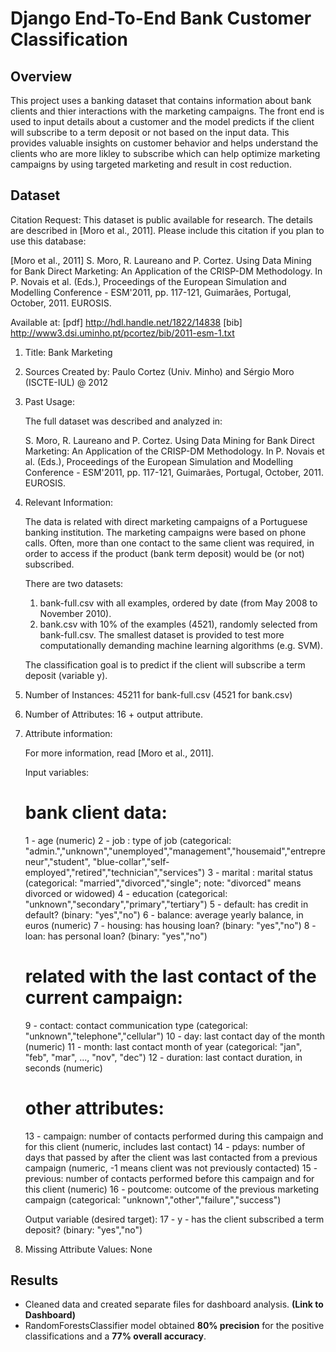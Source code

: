# Django End-To-End Bank Customer Classification

## Overview
This project uses a banking dataset that contains information about bank clients and thier interactions with the marketing campaigns. The front end is used to input details about a customer and the model predicts if the client will subscribe to a term deposit or not based on the input data. This provides valuable insights on customer behavior and helps understand the clients who are more likley to subscribe which can help optimize marketing campaigns by using targeted marketing and result in cost reduction.

## Dataset
Citation Request:
  This dataset is public available for research. The details are described in [Moro et al., 2011]. 
  Please include this citation if you plan to use this database:

  [Moro et al., 2011] S. Moro, R. Laureano and P. Cortez. Using Data Mining for Bank Direct Marketing: An Application of the CRISP-DM Methodology. 
  In P. Novais et al. (Eds.), Proceedings of the European Simulation and Modelling Conference - ESM'2011, pp. 117-121, Guimarães, Portugal, October, 2011. EUROSIS.

  Available at: [pdf] http://hdl.handle.net/1822/14838
                [bib] http://www3.dsi.uminho.pt/pcortez/bib/2011-esm-1.txt

1. Title: Bank Marketing

2. Sources
    Created by: Paulo Cortez (Univ. Minho) and Sérgio Moro (ISCTE-IUL) @ 2012
   
3. Past Usage:

    The full dataset was described and analyzed in:

    S. Moro, R. Laureano and P. Cortez. Using Data Mining for Bank Direct Marketing: An Application of the CRISP-DM Methodology. 
    In P. Novais et al. (Eds.), Proceedings of the European Simulation and Modelling Conference - ESM'2011, pp. 117-121, Guimarães, 
    Portugal, October, 2011. EUROSIS.

4. Relevant Information:

    The data is related with direct marketing campaigns of a Portuguese banking institution. 
    The marketing campaigns were based on phone calls. Often, more than one contact to the same client was required, 
    in order to access if the product (bank term deposit) would be (or not) subscribed. 

    There are two datasets: 
    1) bank-full.csv with all examples, ordered by date (from May 2008 to November 2010).
    2) bank.csv with 10% of the examples (4521), randomly selected from bank-full.csv.
    The smallest dataset is provided to test more computationally demanding machine learning algorithms (e.g. SVM).

    The classification goal is to predict if the client will subscribe a term deposit (variable y).

5. Number of Instances: 45211 for bank-full.csv (4521 for bank.csv)

6. Number of Attributes: 16 + output attribute.

7. Attribute information:

   For more information, read [Moro et al., 2011].

    Input variables:
    # bank client data:
    1 - age (numeric)
    2 - job : type of job (categorical: "admin.","unknown","unemployed","management","housemaid","entrepreneur","student",
                                       "blue-collar","self-employed","retired","technician","services") 
    3 - marital : marital status (categorical: "married","divorced","single"; note: "divorced" means divorced or widowed)
    4 - education (categorical: "unknown","secondary","primary","tertiary")
    5 - default: has credit in default? (binary: "yes","no")
    6 - balance: average yearly balance, in euros (numeric) 
    7 - housing: has housing loan? (binary: "yes","no")
    8 - loan: has personal loan? (binary: "yes","no")
    # related with the last contact of the current campaign:
    9 - contact: contact communication type (categorical: "unknown","telephone","cellular") 
    10 - day: last contact day of the month (numeric)
    11 - month: last contact month of year (categorical: "jan", "feb", "mar", ..., "nov", "dec")
    12 - duration: last contact duration, in seconds (numeric)
   # other attributes:
    13 - campaign: number of contacts performed during this campaign and for this client (numeric, includes last contact)
    14 - pdays: number of days that passed by after the client was last contacted from a previous campaign (numeric, -1 means client was not previously contacted)
    15 - previous: number of contacts performed before this campaign and for this client (numeric)
    16 - poutcome: outcome of the previous marketing campaign (categorical: "unknown","other","failure","success")

    Output variable (desired target):
    17 - y - has the client subscribed a term deposit? (binary: "yes","no")

8. Missing Attribute Values: None

## Results

- Cleaned data and created separate files for dashboard analysis. **(Link to Dashboard)**
- RandomForestsClassifier model obtained **80% precision** for the positive classifications and a **77% overall accuracy**.